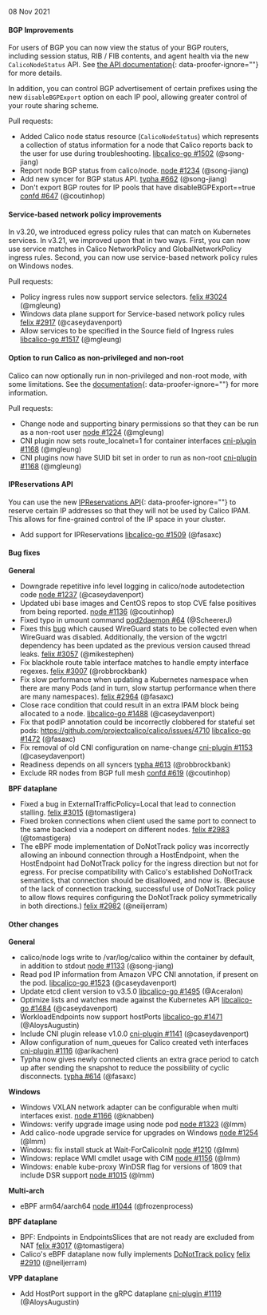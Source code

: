 08 Nov 2021

#### BGP Improvements

For users of BGP you can now view the status of your BGP routers, including session status, RIB / FIB contents, and agent health via the new
`CalicoNodeStatus` API. See [the API documentation](https://docs.projectcalico.org/archive/v3.21/reference/resources/caliconodestatus){: data-proofer-ignore=""} for more
details.

In addition, you can control BGP advertisement of certain prefixes using the new `disableBGPExport` option on each IP pool, allowing greater control
of your route sharing scheme.

Pull requests:

 - Added Calico node status resource (`CalicoNodeStatus`) which represents a collection of status information for a node that Calico reports back to the user for use during troubleshooting. [libcalico-go #1502](https://github.com/projectcalico/libcalico-go/pull/1502) (@song-jiang)
 - Report node BGP status from calico/node. [node #1234](https://github.com/projectcalico/node/pull/1234) (@song-jiang)
 - Add new syncer for BGP status API. [typha #662](https://github.com/projectcalico/typha/pull/662) (@song-jiang)
 - Don't export BGP routes for IP pools that have disableBGPExport==true [confd #647](https://github.com/projectcalico/confd/pull/647) (@coutinhop)

#### Service-based network policy improvements

In v3.20, we introduced egress policy rules that can match on Kubernetes services. In v3.21, we improved upon that in two ways. First, you can now use
service matches in Calico NetworkPolicy and GlobalNetworkPolicy ingress rules. Second, you can now use service-based network policy rules on Windows
nodes.

Pull requests:

 - Policy ingress rules now support service selectors. [felix #3024](https://github.com/projectcalico/felix/pull/3024) (@mgleung)
 - Windows data plane support for Service-based network policy rules [felix #2917](https://github.com/projectcalico/felix/pull/2917) (@caseydavenport)
 - Allow services to be specified in the Source field of Ingress rules [libcalico-go #1517](https://github.com/projectcalico/libcalico-go/pull/1517) (@mgleung)

#### Option to run Calico as non-privileged and non-root

Calico can now optionally run in non-privileged and non-root mode, with some limitations. See the [documentation](https://docs.projectcalico.org/archive/v3.21/security/non-privileged){: data-proofer-ignore=""} for more information.

Pull requests:

 - Change node and supporting binary permissions so that they can be run as a non-root user [node #1224](https://github.com/projectcalico/node/pull/1224) (@mgleung)
 - CNI plugin now sets route_localnet=1 for container interfaces [cni-plugin #1168](https://github.com/projectcalico/cni-plugin/pull/1168) (@mgleung)
 - CNI plugins now have SUID bit set in order to run as non-root [cni-plugin #1168](https://github.com/projectcalico/cni-plugin/pull/1168) (@mgleung)

#### IPReservations API 

You can use the new [IPReservations API](https://docs.projectcalico.org/archive/v3.21/reference/resources/ipreservation){: data-proofer-ignore=""} to reserve certain IP addresses so that they will not be used by Calico IPAM. This allows for fine-grained
control of the IP space in your cluster.

 - Add support for IPReservations [libcalico-go #1509](https://github.com/projectcalico/libcalico-go/pull/1509) (@fasaxc)


#### Bug fixes

**General**

 - Downgrade repetitive info level logging in calico/node autodetection code [node #1237](https://github.com/projectcalico/node/pull/1237) (@caseydavenport)
 - Updated ubi base images and CentOS repos to stop CVE false positives from being reported. [node #1136](https://github.com/projectcalico/node/pull/1136) (@coutinhop)
 - Fixed typo in umount command [pod2daemon #64](https://github.com/projectcalico/pod2daemon/pull/64) (@ScheererJ)
 - Fixes this [bug](https://github.com/projectcalico/calico/issues/5018) which caused WireGuard stats to be collected even when WireGuard was disabled. Additionally, the version of the wgctrl dependency has been updated as the previous version caused thread leaks. [felix #3057](https://github.com/projectcalico/felix/pull/3057) (@mikestephen)
 - Fix blackhole route table interface matches to handle empty interface regexes. [felix #3007](https://github.com/projectcalico/felix/pull/3007) (@robbrockbank)
 - Fix slow performance when updating a Kubernetes namespace when there are many Pods (and in turn, slow startup performance when there are many namespaces). [felix #2964](https://github.com/projectcalico/felix/pull/2964) (@fasaxc)
 - Close race condition that could result in an extra IPAM block being allocated to a node. [libcalico-go #1488](https://github.com/projectcalico/libcalico-go/pull/1488) (@caseydavenport)
 - Fix that podIP annotation could be incorrectly clobbered for stateful set pods: https://github.com/projectcalico/calico/issues/4710 [libcalico-go #1472](https://github.com/projectcalico/libcalico-go/pull/1472) (@fasaxc)
 - Fix removal of old CNI configuration on name-change [cni-plugin #1153](https://github.com/projectcalico/cni-plugin/pull/1153) (@caseydavenport)
 - Readiness depends on all syncers [typha #613](https://github.com/projectcalico/typha/pull/613) (@robbrockbank)
 - Exclude RR nodes from BGP full mesh [confd #619](https://github.com/projectcalico/confd/pull/619) (@coutinhop)

**BPF dataplane**

 - Fixed a bug in ExternalTrafficPolicy=Local that lead to connection stalling. [felix #3015](https://github.com/projectcalico/felix/pull/3015) (@tomastigera)
 - Fixed broken connections when client used the same port to connect to the same backed via a nodeport on different nodes. [felix #2983](https://github.com/projectcalico/felix/pull/2983) (@tomastigera)
 - The eBPF mode implementation of DoNotTrack policy was incorrectly allowing an inbound connection through a HostEndpoint, when the HostEndpoint had DoNotTrack policy for the ingress direction but not for egress.  For precise compatibility with Calico's established DoNotTrack semantics, that connection should be disallowed, and now is.  (Because of the lack of connection tracking, successful use of DoNotTrack policy to allow flows requires configuring the DoNotTrack policy symmetrically in both directions.) [felix #2982](https://github.com/projectcalico/felix/pull/2982) (@neiljerram)

#### Other changes

**General**

 - calico/node logs write to /var/log/calico within the container by default, in addition to stdout [node #1133](https://github.com/projectcalico/node/pull/1133) (@song-jiang)
 - Read pod IP information from Amazon VPC CNI annotation, if present on the pod. [libcalico-go #1523](https://github.com/projectcalico/libcalico-go/pull/1523) (@caseydavenport)
 - Update etcd client version to v3.5.0 [libcalico-go #1495](https://github.com/projectcalico/libcalico-go/pull/1495) (@Aceralon)
 - Optimize lists and watches made against the Kubernetes API [libcalico-go #1484](https://github.com/projectcalico/libcalico-go/pull/1484) (@caseydavenport)
 - WorkloadEndpoints now support hostPorts [libcalico-go #1471](https://github.com/projectcalico/libcalico-go/pull/1471) (@AloysAugustin)
 - Include CNI plugin release v1.0.0 [cni-plugin #1141](https://github.com/projectcalico/cni-plugin/pull/1141) (@caseydavenport)
 - Allow configuration of num_queues for Calico created veth interfaces [cni-plugin #1116](https://github.com/projectcalico/cni-plugin/pull/1116) (@arikachen)
 - Typha now gives newly connected clients an extra grace period to catch up after sending the snapshot to reduce the possibility of cyclic disconnects. [typha #614](https://github.com/projectcalico/typha/pull/614) (@fasaxc)

**Windows** 

 - Windows VXLAN network adapter can be configurable when multi interfaces exist. [node #1166](https://github.com/projectcalico/node/pull/1166) (@knabben)
 - Windows: verify upgrade image using node pod [node #1323](https://github.com/projectcalico/node/pull/1323) (@lmm)
 - Add calico-node upgrade service for upgrades on Windows [node #1254](https://github.com/projectcalico/node/pull/1254) (@lmm)
 - Windows: fix install stuck at Wait-ForCalicoInit [node #1210](https://github.com/projectcalico/node/pull/1210) (@lmm)
 - Windows: replace WMI cmdlet usage with CIM [node #1156](https://github.com/projectcalico/node/pull/1156) (@lmm)
 - Windows: enable kube-proxy WinDSR flag for versions of 1809 that include DSR support [node #1015](https://github.com/projectcalico/node/pull/1015) (@lmm)

**Multi-arch**

 - eBPF arm64/aarch64 [node #1044](https://github.com/projectcalico/node/pull/1044) (@frozenprocess)

**BPF dataplane**

 - BPF: Endpoints in EndpointsSlices that are not ready are excluded from NAT [felix #3017](https://github.com/projectcalico/felix/pull/3017) (@tomastigera)
 - Calico's eBPF dataplane now fully implements [DoNotTrack policy](https://docs.projectcalico.org/security/high-connection-workloads) [felix #2910](https://github.com/projectcalico/felix/pull/2910) (@neiljerram)

**VPP dataplane** 

 - Add HostPort support in the gRPC dataplane [cni-plugin #1119](https://github.com/projectcalico/cni-plugin/pull/1119) (@AloysAugustin)
